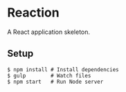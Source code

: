 Reaction
========

A React application skeleton.

Setup
-----

```shell
$ npm install # Install dependencies
$ gulp        # Watch files
$ npm start   # Run Node server
```
